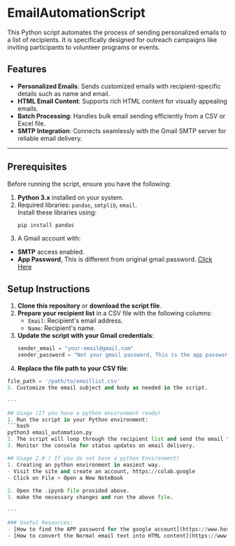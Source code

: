 # EmailAutomationScript
This Python script automates the process of sending personalized emails to a list of recipients. It is specifically designed for outreach campaigns like inviting participants to volunteer programs or events.


## Features

- **Personalized Emails**: Sends customized emails with recipient-specific details such as name and email.
- **HTML Email Content**: Supports rich HTML content for visually appealing emails.
- **Batch Processing**: Handles bulk email sending efficiently from a CSV or Excel file.
- **SMTP Integration**: Connects seamlessly with the Gmail SMTP server for reliable email delivery.

---

## Prerequisites

Before running the script, ensure you have the following:

1. **Python 3.x** installed on your system.
2. Required libraries: `pandas`, `smtplib`, `email`.  
   Install these libraries using:
   ```bash
   pip install pandas
3. A Gmail account with:
  - **SMTP** access enabled.
  - **App Password**, This is different from original gmail password. [Click Here](https://www.hostpapa.com/knowledgebase/how-to-create-and-use-google-app-passwords/)

## Setup Instructions
1. **Clone this repository** or **download the script file**.
2. **Prepare your recipient list** in a CSV file with the following columns:
   - `Email`: Recipient's email address.
   - `Name`: Recipient's name.
3. **Update the script with your Gmail credentials**:
   ```python
   sender_email = "your-email@gmail.com"
   sender_password = "Not your gmail password, This is the app password." (Visit the useful Resources below to find the APP password)
 4. **Replace the file path to your CSV file**:
   ```python
   file_path = '/path/to/emaillist.csv'
5. Customize the email subject and body as needed in the script.

---

## Usage (If you have a python environment ready)
1. Run the script in your Python environment:
   ```bash
   python3 email_automation.py
2. The script will loop through the recipient list and send the email to each address.
3. Monitor the console for status updates on email delivery.
   
## Usage 2.0 ( If you do not have a python Environment)
1. Creating an python environment in easiest way.
   - Visit the site and create an account, https://colab.google
   - Click on File > Open a New NoteBook
     
2. Open the .ipynb file provided above.
3. make the necessary changes and run the above file.

---

### Useful Resources:
- [How to find the APP password for the google account](https://www.hostpapa.com/knowledgebase/how-to-create-and-use-google-app-passwords/)
- [How to convert the Normal email text into HTML content](https://www.textfixer.com/html/convert-email-to-html.php)

